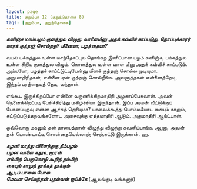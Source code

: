 ```yaml
---
layout: page
title: குறும்பா 12 (குறுந்தொகை 8)
tags: [குறும்பா, குறுந்தொகை]
---
```


<!-- ## 8
### மே 21, 2012 -->

***கனிஞ்ச மாம்பழம் குளத்துல விழுது. வாளைமீனு அதக் கவ்விச் சாப்புடுது. தோப்புக்காரர் யாரக் குத்தஞ் சொல்றது? மீனையா, பழத்தையா?***


வயல் பக்கத்துல உள்ள மாந்தோப்புல தொங்கற இனிப்பான பழம் கனிஞ்சு, பக்கத்துல உள்ள சிறிய குளத்துல விழும். கொளத்துல உள்ள வாள மீனு அதக் கவ்விச் சாப்புடும். அய்யயோ, பழத்தச் சாப்ட்டுட்டியேன்னு மீனக் குத்தஞ் சொல்ல முடியுமா. அதுமாதிரிதான், என்னை ஏன் குத்தஞ் சொல்றீங்க. அவனாத்தான் என்னைத்தேடி, இந்தப் பரத்தையத் தேடி, வந்தான்.

எங்கூட இருக்கிறப்போ என்னை வருணிக்கிறமாதிரி அழகாப்பேசுவான். அவன் நெனைக்கிறப்படி பேசிச்சிரித்து மகிழ்ச்சியா இருந்தான். இப்ப அவன் வீட்டுக்குப் போனப்புறவு என்ன ஆச்சுத் தெரியுமா? பாவைக்கூத்து பொம்மயோட கையும் காலும், கட்டுப்படுத்தறவங்களோட அசைவுக்கு ஏத்தமாதிரி ஆடும். அதுமாதிரி ஆய்ட்டான்.

ஒவ்வொரு மகனும் தன் தாயைத்தான் விழுந்து விழுந்து கவனிப்பாங்க. ஆனா, அவன் தன் பொண்டாட்டி சொன்னதயெல்லாஞ் செஞ்சுட்டு இருக்கான். ஹ.


***கழனி மாத்து விளைந்துகு தீம்பழம்  
பழன வாளை கதூஉ மூரன்  
எம்மிற் பெருமொழி கூறித் தம்மிற்  
கையுங் காலுந் தூக்கத் தூக்கும்  
ஆடிப் பாவை போல  
மேவன செய்யுந்தன் புதல்வன் றாய்க்கே*** 
(ஆலங்குடி வங்கனார்)